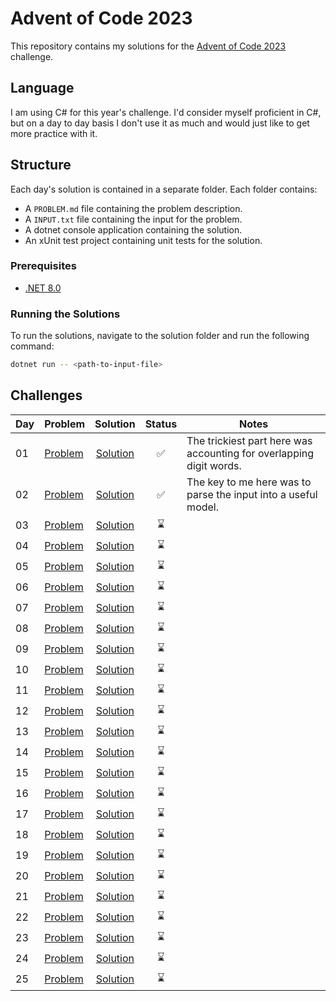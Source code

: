 # Advent of Code 2023

This repository contains my solutions for the [Advent of Code 2023](https://adventofcode.com/2023) challenge.

## Language

I am using C# for this year's challenge. I'd consider myself proficient in C#, but on a day to day basis I don't use it as much and would just like to get more practice with it.

## Structure

Each day's solution is contained in a separate folder. Each folder contains:

- A `PROBLEM.md` file containing the problem description.
- A `INPUT.txt` file containing the input for the problem.
- A dotnet console application containing the solution.
- An xUnit test project containing unit tests for the solution.

### Prerequisites

- [.NET 8.0](https://dotnet.microsoft.com/download/dotnet/8.0)

### Running the Solutions

To run the solutions, navigate to the solution folder and run the following command:

```bash
dotnet run -- <path-to-input-file>
```

## Challenges

| Day | Problem                    |            Solution             | Status | Notes                                                               |
| --- | -------------------------- | :-----------------------------: | :----: | ------------------------------------------------------------------- |
| 01  | [Problem](./01/PROBLEM.md) |   [Solution](./01/Trebuchet/)   |   ✅   | The trickiest part here was accounting for overlapping digit words. |
| 02  | [Problem](./02/PROBLEM.md) | [Solution](./02/CubeConundrum/) |   ✅   | The key to me here was to parse the input into a useful model.      |
| 03  | [Problem](./03/PROBLEM.md) |  [Solution](./03/GearRatios/)   |   ⌛   |
| 04  | [Problem](./04/PROBLEM.md) |        [Solution](./04/)        |   ⌛   |
| 05  | [Problem](./05/PROBLEM.md) |        [Solution](./05/)        |   ⌛   |
| 06  | [Problem](./06/PROBLEM.md) |        [Solution](./06/)        |   ⌛   |
| 07  | [Problem](./07/PROBLEM.md) |        [Solution](./07/)        |   ⌛   |
| 08  | [Problem](./08/PROBLEM.md) |        [Solution](./08/)        |   ⌛   |
| 09  | [Problem](./09/PROBLEM.md) |        [Solution](./09/)        |   ⌛   |
| 10  | [Problem](./10/PROBLEM.md) |        [Solution](./10/)        |   ⌛   |
| 11  | [Problem](./11/PROBLEM.md) |        [Solution](./11/)        |   ⌛   |
| 12  | [Problem](./12/PROBLEM.md) |        [Solution](./12/)        |   ⌛   |
| 13  | [Problem](./13/PROBLEM.md) |        [Solution](./13/)        |   ⌛   |
| 14  | [Problem](./14/PROBLEM.md) |        [Solution](./14/)        |   ⌛   |
| 15  | [Problem](./15/PROBLEM.md) |        [Solution](./15/)        |   ⌛   |
| 16  | [Problem](./16/PROBLEM.md) |        [Solution](./16/)        |   ⌛   |
| 17  | [Problem](./17/PROBLEM.md) |        [Solution](./17/)        |   ⌛   |
| 18  | [Problem](./18/PROBLEM.md) |        [Solution](./18/)        |   ⌛   |
| 19  | [Problem](./19/PROBLEM.md) |        [Solution](./19/)        |   ⌛   |
| 20  | [Problem](./20/PROBLEM.md) |        [Solution](./20/)        |   ⌛   |
| 21  | [Problem](./21/PROBLEM.md) |        [Solution](./21/)        |   ⌛   |
| 22  | [Problem](./22/PROBLEM.md) |        [Solution](./22/)        |   ⌛   |
| 23  | [Problem](./23/PROBLEM.md) |        [Solution](./23/)        |   ⌛   |
| 24  | [Problem](./24/PROBLEM.md) |        [Solution](./24/)        |   ⌛   |
| 25  | [Problem](./25/PROBLEM.md) |        [Solution](./25/)        |   ⌛   |
